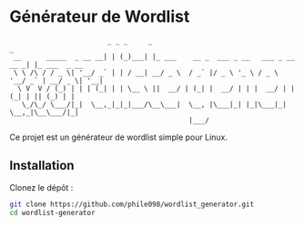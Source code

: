 # Générateur de Wordlist
```
                        _ _ _     _                                         _             
 __      _____  _ __ __| | (_)___| |_ ___    __ _  ___ _ __   ___ _ __ __ _| |_ ___  _ __ 
 \ \ /\ / / _ \| '__/ _` | | / __| __/ _ \  / _` |/ _ \ '_ \ / _ \ '__/ _` | __/ _ \| '__|
  \ V  V / (_) | | | (_| | | \__ \ ||  __/ | (_| |  __/ | | |  __/ | | (_| | || (_) | |   
   \_/\_/ \___/|_|  \__,_|_|_|___/\__\___|  \__, |\___|_| |_|\___|_|  \__,_|\__\___/|_|   
                                            |___/                                         
```
Ce projet est un générateur de wordlist simple pour Linux.

## Installation

Clonez le dépôt :

```bash
git clone https://github.com/phile098/wordlist_generator.git
cd wordlist-generator


```
